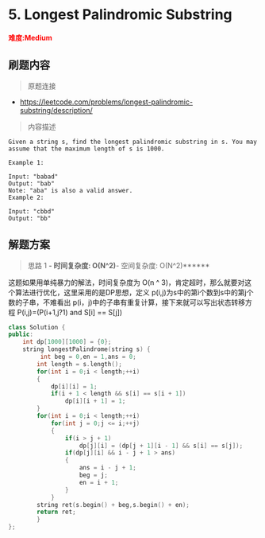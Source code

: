 # 5. Longest Palindromic Substring

**<font color=red>难度:Medium</font>**

## 刷题内容

> 原题连接

* https://leetcode.com/problems/longest-palindromic-substring/description/

> 内容描述

```
Given a string s, find the longest palindromic substring in s. You may assume that the maximum length of s is 1000.

Example 1:

Input: "babad"
Output: "bab"
Note: "aba" is also a valid answer.
Example 2:

Input: "cbbd"
Output: "bb"
```

## 解题方案

> 思路 1
******- 时间复杂度: O(N^2)******- 空间复杂度: O(N^2)******


这题如果用单纯暴力的解法，时间复杂度为 O(n ^ 3)，肯定超时，那么就要对这个算法进行优化，这里采用的是DP思想，定义 p(i,j)为s中的第i个数到s中的第j个数的子串，不难看出 p(i，j)中的子串有重复计算，接下来就可以写出状态转移方程 P(i,j)=(P(i+1,j?1) and S[i] == S[j])

```cpp
class Solution {
public:
    int dp[1000][1000] = {0};
    string longestPalindrome(string s) {
		 int beg = 0,en = 1,ans = 0;
		int length = s.length();
		for(int i = 0;i < length;++i)
		{
			dp[i][i] = 1;
			if(i + 1 < length && s[i] == s[i + 1])
				dp[i][i + 1] = 1;
		}
		for(int i = 0;i < length;++i)
			for(int j = 0;j <= i;++j)
			{
				if(i > j + 1)
					dp[j][i] = (dp[j + 1][i - 1] && s[i] == s[j]);
				if(dp[j][i] && i - j + 1 > ans)
				{
					ans = i - j + 1;
					beg = j;
					en = i + 1;
				}
			}
		string ret(s.begin() + beg,s.begin() + en);
		return ret;
		}
};
```
